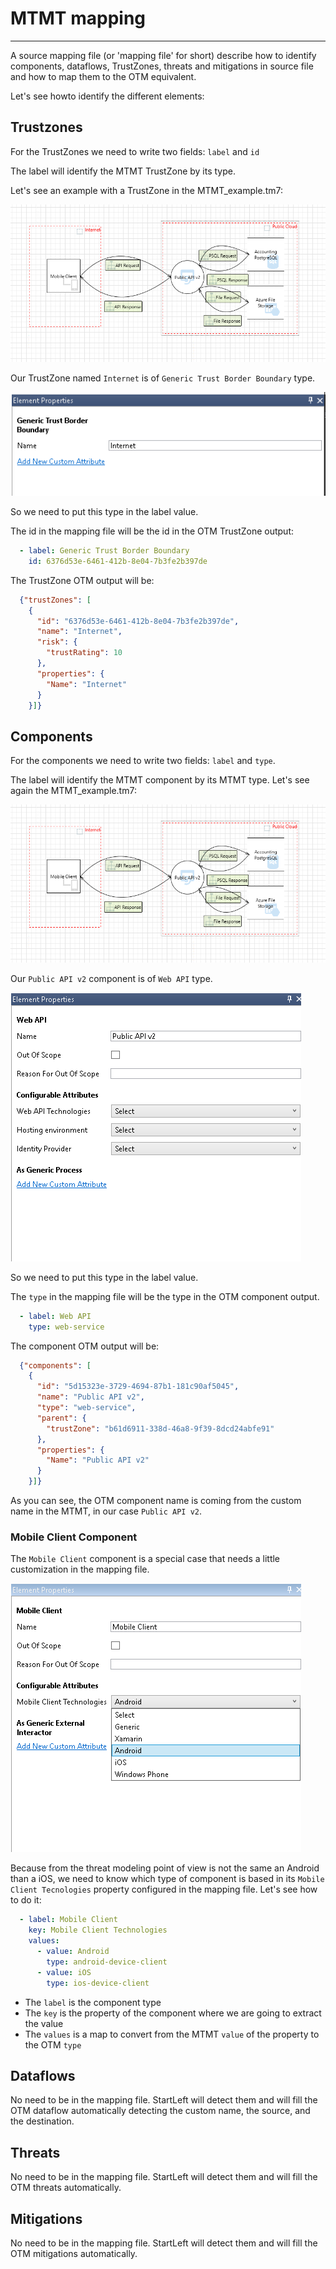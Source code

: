 # MTMT mapping

---

A source mapping file (or 'mapping file' for short) describe how to identify components, dataflows, TrustZones, 
threats and mitigations in source file and how to map them to the OTM equivalent.

Let's see howto identify the different elements:


## Trustzones
For the TrustZones we need to write two fields: ``label`` and ``id``

The label will identify the MTMT TrustZone by its type. 

Let's see an example with a TrustZone in the MTMT_example.tm7:

![](img/MTMT_example.png)

Our TrustZone named ``Internet`` is of ``Generic Trust Border Boundary`` type.



![](img/mtmt_generic_trust_boundary.png)

So we need to put this
type in the label value.

The id in the mapping file will be the id in the OTM TrustZone output:

```yaml
  - label: Generic Trust Border Boundary
    id: 6376d53e-6461-412b-8e04-7b3fe2b397de
```

The TrustZone OTM output will be:
```json
  {"trustZones": [
    {
      "id": "6376d53e-6461-412b-8e04-7b3fe2b397de",
      "name": "Internet",
      "risk": {
        "trustRating": 10
      },
      "properties": {
        "Name": "Internet"
      }
    }]}
```


## Components
For the components we need to write two fields: ``label`` and ``type``.

The label will identify the MTMT component by its MTMT type. Let's see again the MTMT_example.tm7:

![](img/MTMT_example.png)

Our ``Public API v2`` component is of ``Web API`` type.



![](img/mtmt_web_api_component.png)

So we need to put this type in the label value.

The ``type`` in the mapping file will be the type in the OTM component output.

```yaml
  - label: Web API
    type: web-service
```

The component OTM output will be:
```json
  {"components": [
    {
      "id": "5d15323e-3729-4694-87b1-181c90af5045",
      "name": "Public API v2",
      "type": "web-service",
      "parent": {
        "trustZone": "b61d6911-338d-46a8-9f39-8dcd24abfe91"
      },
      "properties": {
        "Name": "Public API v2"
      }
    }]}
```
As you can see, the OTM component name is coming from the custom name in the MTMT, in our case ``Public API v2``.

### Mobile Client Component
The ``Mobile Client`` component is a special case that needs a little customization in the mapping file.

![](img/mtmt_mobile_android.png)

Because from the threat modeling point of view is not the same an Android than a iOS, we need
to know which type of component is based in its ``Mobile Client Tecnologies`` property configured in
the mapping file. Let's see how to do it:
```yaml
  - label: Mobile Client
    key: Mobile Client Technologies
    values:
      - value: Android
        type: android-device-client
      - value: iOS
        type: ios-device-client
```
- The ``label`` is the component type
- The ``key`` is the property of the component where we are going to extract the value
- The ``values`` is a map to convert from the MTMT ``value`` of the property to the OTM ``type``


## Dataflows
No need to be in the mapping file. StartLeft will detect them and will fill the OTM dataflow automatically detecting
the custom name, the source, and the destination.
## Threats
No need to be in the mapping file. StartLeft will detect them and will fill the OTM threats automatically.
## Mitigations
No need to be in the mapping file. StartLeft will detect them and will fill the OTM mitigations automatically.